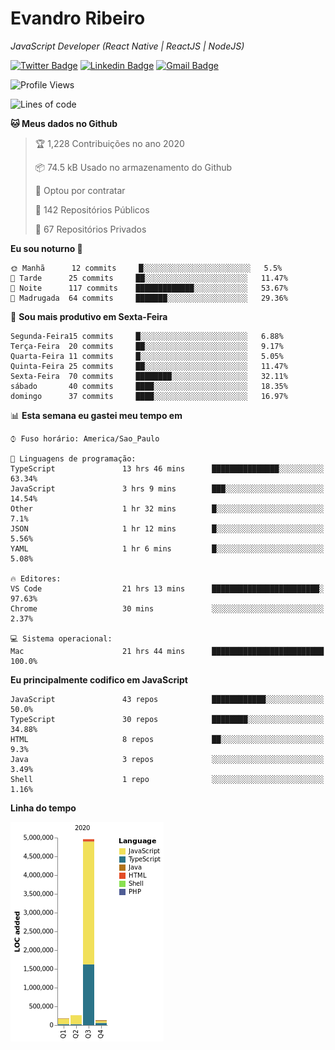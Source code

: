 # Evandro **Ribeiro**

*JavaScript Developer (React Native | ReactJS | NodeJS)*

[![Twitter Badge](https://img.shields.io/badge/-@ribeiroevandro-201B2D?style=flat-square&labelColor=201B2D&logo=twitter&logoColor=white&link=https://twitter.com/ribeiroevandro)](https://twitter.com/ribeiroevandro) 
[![Linkedin Badge](https://img.shields.io/badge/-Evandro%20Ribeiro-201B2D?style=flat-square&logo=Linkedin&logoColor=white&link=https://www.linkedin.com/in/ribeiroevandro)](https://www.linkedin.com/in/ribeiroevandro) 
[![Gmail Badge](https://img.shields.io/badge/-oi@ribeiroevandro.com.br-201B2D?style=flat-square&logo=Gmail&logoColor=white&link=mailto:oi@ribeiroevandro.com.br)](mailto:oi@ribeiroevandro.com.br)


<!--START_SECTION:waka-->
![Profile Views](http://img.shields.io/badge/Visualizac%C3%B5es%20do%20perfil-4-blue)

![Lines of code](https://img.shields.io/badge/Desde%20o%20Hello%20World%20eu%20escrevi-11.8%20million%20linhas%20de%20c%C3%B3digo-blue)

**🐱 Meus dados no Github** 

> 🏆 1,228 Contribuições no ano 2020
 > 
> 📦 74.5 kB Usado no armazenamento do Github 
 > 
> 💼 Optou por contratar
 > 
> 📜 142 Repositórios Públicos 
 > 
> 🔑 67 Repositórios Privados  

**Eu sou noturno 🦉** 

```text
🌞 Manhã      12 commits     █░░░░░░░░░░░░░░░░░░░░░░░░   5.5% 
🌆 Tarde      25 commits     ██░░░░░░░░░░░░░░░░░░░░░░░   11.47% 
🌃 Noite      117 commits    █████████████░░░░░░░░░░░░   53.67% 
🌙 Madrugada  64 commits     ███████░░░░░░░░░░░░░░░░░░   29.36%

```
📅 **Sou mais produtivo em Sexta-Feira** 

```text
Segunda-Feira15 commits     █░░░░░░░░░░░░░░░░░░░░░░░░   6.88% 
Terça-Feira  20 commits     ██░░░░░░░░░░░░░░░░░░░░░░░   9.17% 
Quarta-Feira 11 commits     █░░░░░░░░░░░░░░░░░░░░░░░░   5.05% 
Quinta-Feira 25 commits     ██░░░░░░░░░░░░░░░░░░░░░░░   11.47% 
Sexta-Feira  70 commits     ████████░░░░░░░░░░░░░░░░░   32.11% 
sábado       40 commits     ████░░░░░░░░░░░░░░░░░░░░░   18.35% 
domingo      37 commits     ████░░░░░░░░░░░░░░░░░░░░░   16.97%

```


📊 **Esta semana eu gastei meu tempo em** 

```text
⌚︎ Fuso horário: America/Sao_Paulo

💬 Linguagens de programação: 
TypeScript               13 hrs 46 mins      ███████████████░░░░░░░░░░   63.34% 
JavaScript               3 hrs 9 mins        ███░░░░░░░░░░░░░░░░░░░░░░   14.54% 
Other                    1 hr 32 mins        █░░░░░░░░░░░░░░░░░░░░░░░░   7.1% 
JSON                     1 hr 12 mins        █░░░░░░░░░░░░░░░░░░░░░░░░   5.56% 
YAML                     1 hr 6 mins         █░░░░░░░░░░░░░░░░░░░░░░░░   5.08%

🔥 Editores: 
VS Code                  21 hrs 13 mins      ████████████████████████░   97.63% 
Chrome                   30 mins             ░░░░░░░░░░░░░░░░░░░░░░░░░   2.37%

💻 Sistema operacional: 
Mac                      21 hrs 44 mins      █████████████████████████   100.0%

```

**Eu principalmente codifico em JavaScript** 

```text
JavaScript               43 repos            ████████████░░░░░░░░░░░░░   50.0% 
TypeScript               30 repos            ████████░░░░░░░░░░░░░░░░░   34.88% 
HTML                     8 repos             ██░░░░░░░░░░░░░░░░░░░░░░░   9.3% 
Java                     3 repos             ░░░░░░░░░░░░░░░░░░░░░░░░░   3.49% 
Shell                    1 repo              ░░░░░░░░░░░░░░░░░░░░░░░░░   1.16%

```


**Linha do tempo**

![Chart not found](https://raw.githubusercontent.com/ribeiroevandro/ribeiroevandro/master/charts/bar_graph.png) 


<!--END_SECTION:waka-->
